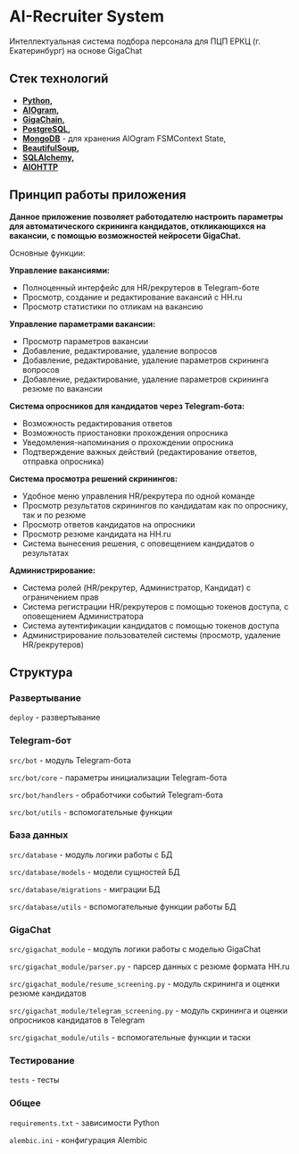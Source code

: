 # AI-Recruiter System

Интеллектуальная система подбора персонала для ПЦП ЕРКЦ (г. Екатеринбург) на основе GigaChat

## Стек технологий

- **[Python](https://www.python.org/doc/),**
- **[AIOgram](https://aiogram.dev/),** 
- **[GigaChain](https://github.com/ai-forever/gigachain),** 
- **[PostgreSQL](https://www.postgresql.org/),**
- **[MongoDB](https://www.mongodb.com/)** - для хранения AIOgram FSMContext State,
- **[BeautifulSoup](https://www.crummy.com/software/BeautifulSoup/bs4/doc/),**
- **[SQLAlchemy](https://docs.sqlalchemy.org/en/20/),**
- **[AIOHTTP](https://docs.aiohttp.org/en/stable/)**

## Принцип работы приложения

**Данное приложение позволяет работодателю настроить параметры для автоматического скрининга кандидатов, откликающихся на вакансии, с помощью возможностей нейросети GigaChat.**

Основные функции:

**Управление вакансиями:**
- Полноценный интерфейс для HR/рекрутеров в Telegram-боте
- Просмотр, создание и редактирование вакансий с HH.ru
- Просмотр статистики по отликам на вакансию

**Управление параметрами вакансии:**
- Просмотр параметров вакансии
- Добавление, редактирование, удаление вопросов
- Добавление, редактирование, удаление параметров скрининга вопросов
- Добавление, редактирование, удаление параметров скрининга резюме по вакансии

**Система опросников для кандидатов через Telegram-бота:**
- Возможность редактирования ответов
- Возможность приостановки прохождения опросника
- Уведомления-напоминания о прохождении опросника
- Подтверждение важных действий (редактирование ответов, отправка опросника)

**Система просмотра решений скринингов:**
- Удобное меню управления HR/рекрутера по одной команде
- Просмотр результатов скринингов по кандидатам как по опроснику, так и по резюме
- Просмотр ответов кандидатов на опросники
- Просмотр резюме кандидата на HH.ru
- Система вынесения решения, с оповещением кандидатов о результатах 

**Администрирование:**
- Система ролей (HR/рекрутер, Администратор, Кандидат) с ограничением прав
- Система регистрации HR/рекрутеров с помощью токенов доступа, с оповещением Администратора
- Система аутентификации кандидатов с помощью токенов доступа
- Администрирование пользователей системы (просмотр, удаление HR/рекрутеров)

## Структура

### Развертывание

`deploy` - развертывание

### Telegram-бот

`src/bot` - модуль Telegram-бота

`src/bot/core` - параметры инициализации Telegram-бота

`src/bot/handlers` - обработчики событий Telegram-бота

`src/bot/utils` - вспомогательные функции

### База данных

`src/database` - модуль логики работы с БД

`src/database/models` - модели сущностей БД

`src/database/migrations` - миграции БД

`src/database/utils` - вспомогательные функции работы БД

### GigaChat

`src/gigachat_module` - модуль логики работы с моделью GigaChat

`src/gigachat_module/parser.py` - парсер данных с резюме формата HH.ru

`src/gigachat_module/resume_screening.py` - модуль скрининга и оценки резюме кандидатов

`src/gigachat_module/telegram_screening.py` - модуль скрининга и оценки опросников кандидатов в Telegram

`src/gigachat_module/utils` - вспомогательные функции и таски

### Тестирование

`tests` - тесты

### Общее

`requirements.txt` - зависимости Python

`alembic.ini` - конфигурация Alembic